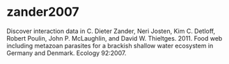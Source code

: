 # zander2007
Discover interaction data in C. Dieter Zander, Neri Josten, Kim C. Detloff, Robert Poulin, John P. McLaughlin, and David W. Thieltges. 2011. Food web including metazoan parasites for a brackish shallow water ecosystem in Germany and Denmark. Ecology 92:2007.
